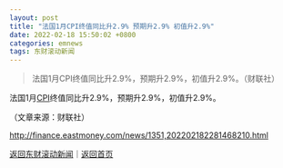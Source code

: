 ```yaml
---
layout: post
title: "法国1月CPI终值同比升2.9% 预期升2.9% 初值升2.9%"
date: 2022-02-18 15:50:02 +0800
categories: emnews
tags: 东财滚动新闻
---
```

> 法国1月CPI终值同比升2.9%，预期升2.9%，初值升2.9%。（财联社）

<p>法国1月<span id="Info.336"><a href="http://data.eastmoney.com/cjsj/cpi.html" class="infokey">CPI</a></span>终值同比升2.9%，预期升2.9%，初值升2.9%。</p><p class="em_media">（文章来源：财联社）</p>

<http://finance.eastmoney.com/news/1351,202202182281468210.html>

[返回东财滚动新闻](//finews.withounder.com/emnews/)｜[返回首页](//finews.withounder.com/)